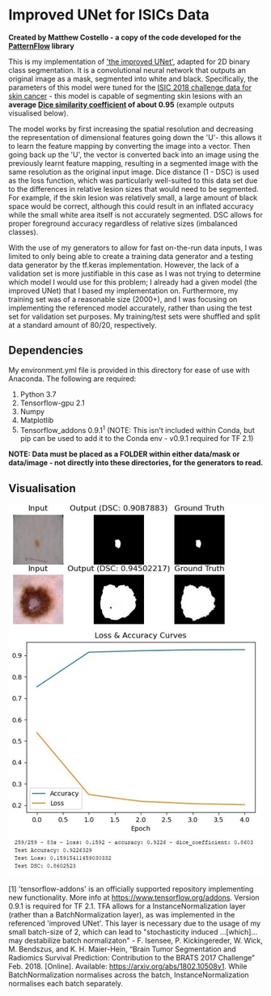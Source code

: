 # Improved UNet for ISICs Data
__**Created by Matthew Costello** - a copy of the code developed for the [PatternFlow](https://github.com/shakes76/PatternFlow/tree/topic-recognition/recognition/ISICs-Improved-UNet-s4531483) library__

This is my implementation of ['the improved UNet'](https://arxiv.org/pdf/1802.10508v1.pdf), adapted for 2D binary class segmentation. It is a convolutional neural network that outputs an original image as a mask, segmented into white and black. Specifically, the parameters of this model were tuned for the [ISIC 2018 challenge data for skin cancer](https://challenge2018.isic-archive.com/) - this model is capable of segmenting skin lesions with an **average [Dice similarity coefficient](https://en.wikipedia.org/wiki/S%C3%B8rensen%E2%80%93Dice_coefficient) of about 0.95** (example outputs visualised below).

The model works by first increasing the spatial resolution and decreasing the representation of dimensional features going down the 'U'- this allows it to learn the feature mapping by converting the image into a vector. Then going back up the 'U', the vector is converted back into an image using the previously learnt feature mapping, resulting in a segmented image with the same resolution as the original input image. Dice distance (1 - DSC) is used as the loss function, which was particularly well-suited to this data set due to the differences in relative lesion sizes that would need to be segmented. For example, if the skin lesion was relatively small, a large amount of black space would be correct, although this could result in an inflated accuracy while the small white area itself is not accurately segmented. DSC allows for proper foreground accuracy regardless of relative sizes (imbalanced classes).

With the use of my generators to allow for fast on-the-run data inputs, I was limited to only being able to create a training data generator and a testing data generator by the tf.keras implementation. However, the lack of a validation set is more justifiable in this case as I was not trying to determine which model I would use for this problem; I already had a given model (the improved UNet) that I based my implementation on. Furthermore, my training set was of a reasonable size (2000+), and I was focusing on implementing the referenced model accurately, rather than using the test set for validation set purposes. My training/test sets were shuffled and split at a standard amount of 80/20, respectively.

## Dependencies
My environment.yml file is provided in this directory for ease of use with Anaconda. The following are required:
1. Python 3.7
2. Tensorflow-gpu 2.1
3. Numpy
4. Matplotlib
5. Tensorflow_addons 0.9.1<sup>1</sup> (NOTE: This isn't included within Conda, but pip can be used to add it to the Conda env - v0.9.1 required for TF 2.1)

**NOTE: Data must be placed as a FOLDER within either data/mask or data/image - not directly into these directories, for the generators to read.**

## Visualisation
![Figures](resources/visuals.jpg?raw=true "Title")


\[1\] 'tensorflow-addons' is an officially supported repository implementing new functionality. More info at https://www.tensorflow.org/addons. Version 0.9.1 is required for TF 2.1. TFA allows for a InstanceNormalization layer (rather than a BatchNormalization layer), as was implemented in the referenced 'improved UNet'. This layer is necessary due to the usage of my small batch-size of 2, which can lead to "stochasticity induced ...\[which\]... may destabilize batch normalizaton" - F. Isensee, P. Kickingereder, W. Wick, M. Bendszus, and K. H. Maier-Hein, “Brain Tumor Segmentation and Radiomics Survival Prediction: Contribution to the BRATS 2017 Challenge” Feb. 2018. \[Online\]. Available: https://arxiv.org/abs/1802.10508v1. While BatchNormalization normalises across the batch, InstanceNormalization normalises each batch separately.
